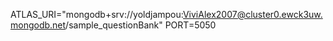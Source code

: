 ATLAS_URI="mongodb+srv://yoldjampou:ViviAlex2007@cluster0.ewck3uw.mongodb.net/sample_questionBank"
PORT=5050